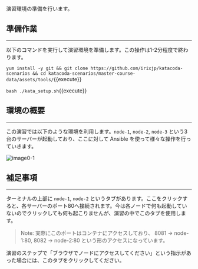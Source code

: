 演習環境の準備を行います。

## 準備作業
---
以下のコマンドを実行して演習環境を準備します。この操作は1-2分程度で終わります。

`yum install -y git && git clone https://github.com/irixjp/katacoda-scenarios && cd katacoda-scenarios/master-course-data/assets/tools/`{{execute}}

`bash ./kata_setup.sh`{{execute}}

## 環境の概要
---
この演習では以下のような環境を利用します。`node-1`, `node-2`, `node-3` という3台のサーバーが起動しており、ここに対して Ansible を使って様々な操作を行っていきます。

![image0-1](https://raw.githubusercontent.com/irixjp/katacoda-scenarios/master/master-course-data/assets/images/kata_env.png "kata_env.png")

## 補足事項
---
ターミナルの上部に `node-1`, `node-2` というタブがあります。ここをクリックすると、各サーバーのポート80へ接続されます。今は各ノードで何も起動していないのでクリックしても何も起こりませんが、演習の中でこのタブを使用します。

> Note: 実際にこのポートはコンテナにアクセスしており、 8081 -> node-1:80, 8082 -> node-2:80 という形のアクセスになっています。

演習のステップで「ブラウザでノードにアクセスしてください」という指示があった場合には、このタブをクリックしてください。
